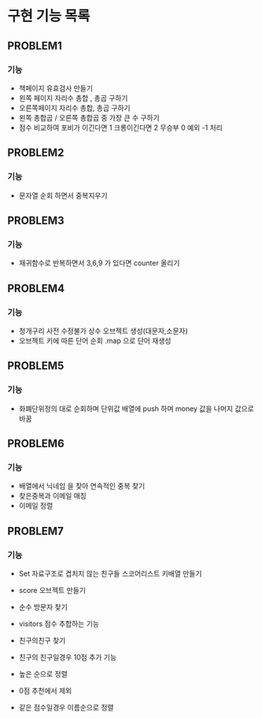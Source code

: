 # 구현 기능 목록

## PROBLEM1

### 기능

- 책페이지 유효검사 만들기
- 왼쪽 페이지 자리수 총합 , 총곱 구하기
- 오른쪽페이지 자리수 총합, 총곱 구하기
- 왼쪽 총합곱 / 오른쪽 총합곱 중 가장 큰 수 구하기
- 점수 비교하여 포비가 이긴다면 1 크롱이긴다면 2 무승부 0 예외 -1 처리

## PROBLEM2

### 기능

- 문자열 순회 하면서 중복지우기

## PROBLEM3

### 기능

- 재귀함수로 반복하면서 3,6,9 가 있다면 counter 올리기

## PROBLEM4

### 기능

- 청개구리 사전 수정불가 상수 오브젝트 생성(대문자,소문자)
- 오브젝트 키에 따른 단어 순회 .map 으로 단어 재생성

## PROBLEM5

### 기능

- 화폐단위정의 대로 순회하며 단위값 배열에 push 하며 money 값을 나머지 값으로 바꿈

## PROBLEM6

### 기능

- 배열에서 닉네임 을 찾아 연속적인 중복 찾기
- 찾은중복과 이메일 매칭
- 이메일 정렬

## PROBLEM7

### 기능

- Set 자료구조로 겹치지 않는 친구들 스코어리스트 키배열 만들기

- score 오브젝트 만들기

- 순수 방문자 찾기

- visitors 점수 추합하는 기능

- 친구의친구 찾기

- 친구의 친구일경우 10점 추가 기능

- 높은 순으로 정렬

- 0점 추천에서 제외

- 같은 점수일경우 이름순으로 정렬
